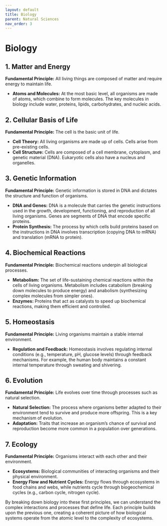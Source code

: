 ```yaml
---
layout: default
title: Biology
parent: Natural Sciences
nav_order: 3
---
```


# **Biology**

## 1. Matter and Energy

**Fundamental Principle:**
All living things are composed of matter and require energy to maintain life.

- **Atoms and Molecules:** At the most basic level, all organisms are made of atoms, which combine to form molecules. The key molecules in biology include water, proteins, lipids, carbohydrates, and nucleic acids.

## 2. Cellular Basis of Life

**Fundamental Principle:**
The cell is the basic unit of life.

- **Cell Theory:** All living organisms are made up of cells. Cells arise from pre-existing cells.
- **Cell Structure:** Cells are composed of a cell membrane, cytoplasm, and genetic material (DNA). Eukaryotic cells also have a nucleus and organelles.
  
## 3. Genetic Information

**Fundamental Principle:**
Genetic information is stored in DNA and dictates the structure and function of organisms.

- **DNA and Genes:** DNA is a molecule that carries the genetic instructions used in the growth, development, functioning, and reproduction of all living organisms. Genes are segments of DNA that encode specific proteins.
- **Protein Synthesis:** The process by which cells build proteins based on the instructions in DNA involves transcription (copying DNA to mRNA) and translation (mRNA to protein).

## 4. Biochemical Reactions

**Fundamental Principle:**
Biochemical reactions underpin all biological processes.

- **Metabolism:** The set of life-sustaining chemical reactions within the cells of living organisms. Metabolism includes catabolism (breaking down molecules to produce energy) and anabolism (synthesizing complex molecules from simpler ones).
- **Enzymes:** Proteins that act as catalysts to speed up biochemical reactions, making them efficient and controlled.

## 5. Homeostasis

**Fundamental Principle:**
Living organisms maintain a stable internal environment.

- **Regulation and Feedback:** Homeostasis involves regulating internal conditions (e.g., temperature, pH, glucose levels) through feedback mechanisms. For example, the human body maintains a constant internal temperature through sweating and shivering.

## 6. Evolution

**Fundamental Principle:**
Life evolves over time through processes such as natural selection.

- **Natural Selection:** The process where organisms better adapted to their environment tend to survive and produce more offspring. This is a key mechanism of evolution.
- **Adaptation:** Traits that increase an organism’s chance of survival and reproduction become more common in a population over generations.

## 7. Ecology

**Fundamental Principle:**
Organisms interact with each other and their environment.

- **Ecosystems:** Biological communities of interacting organisms and their physical environment. 
- **Energy Flow and Nutrient Cycles:** Energy flows through ecosystems in food chains and webs, while nutrients cycle through biogeochemical cycles (e.g., carbon cycle, nitrogen cycle).

By breaking down biology into these first principles, we can understand the complex interactions and processes that define life. Each principle builds upon the previous one, creating a coherent picture of how biological systems operate from the atomic level to the complexity of ecosystems.
